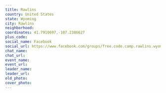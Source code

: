 ```yaml
---
title: Rawlins
country: United States
state: Wyoming
city: Rawlins
neighborhood: 
coordinates: 41.7910697,-107.2386627
plus_code:
social_name: Facebook
social_url: https://www.facebook.com/groups/free.code.camp.rawlins.wyoming/
chat_name:
chat_url:
event_name:
event_url:
leader_name:
leader_url:
old_photo: 
cover_photo:
---
```

